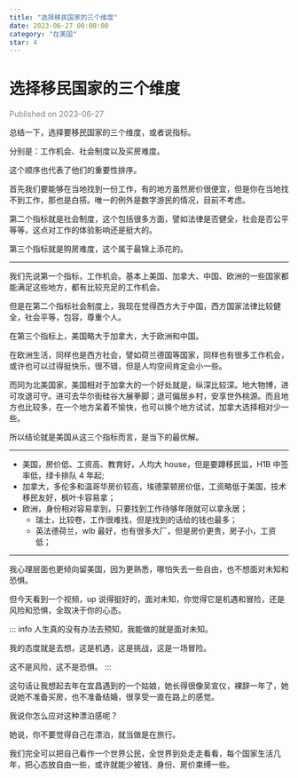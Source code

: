 ```yaml
---
title: "选择移民国家的三个维度"
date: 2023-06-27 00:00:00
category: "在美国"
star: 4
---
```


# 选择移民国家的三个维度

<font color=gray>Published on 2023-06-27</font>

总结一下，选择要移民国家的三个维度，或者说指标。

分别是：工作机会、社会制度以及买房难度。

这个顺序也代表了他们的重要性排序。

首先我们要能够在当地找到一份工作，有的地方虽然房价很便宜，但是你在当地找不到工作，那也是白搭。唯一的例外是数字游民的情况，目前不考虑。

第二个指标就是社会制度，这个包括很多方面，譬如法律是否健全，社会是否公平等等，这点对工作的体验影响还是挺大的。

第三个指标就是购房难度，这个属于最锦上添花的。

---

我们先说第一个指标，工作机会。基本上美国、加拿大、中国、欧洲的一些国家都能满足这些地方，都有比较充足的工作机会。

但是在第二个指标社会制度上，我现在觉得西方大于中国，西方国家法律比较健全，社会平等，包容，尊重个人。

在第三个指标上，美国略大于加拿大，大于欧洲和中国。

在欧洲生活，同样也是西方社会，譬如荷兰德国等国家，同样也有很多工作机会，或许也可以过得挺快乐，很不错，但是人均空间肯定会小一些。

而同为北美国家，美国相对于加拿大的一个好处就是，纵深比较深。地大物博，进可攻退可守。进可去华尔街硅谷大展拳脚；退可偏居乡村，安享世外桃源。而且地方也比较多，在一个地方呆着不愉快，也可以换个地方试试，加拿大选择相对少一些。

所以结论就是美国从这三个指标而言，是当下的最优解。

---

- 美国，房价低、工资高、教育好，人均大 house，但是要蹲移民监，H1B 中签率低，绿卡排队 4 年起;
- 加拿大，多伦多和温哥华房价较高，埃德蒙顿房价低，工资略低于美国，技术移民友好，枫叶卡容易拿；
- 欧洲，身份相对容易拿到，只要找到工作待够年限就可以拿永居；
  - 瑞士，比较卷，工作很难找，但是找到的话给的钱也最多；
  - 英法德荷兰，wlb 最好，也有很多大厂，但是房价更贵，房子小，工资低；

---

我心理层面也更倾向留美国，因为更熟悉，哪怕失去一些自由，也不想面对未知和恐惧。

但今天看到一个视频，up 说得挺好的，面对未知，你觉得它是机遇和冒险，还是风险和恐惧，全取决于你的心态。

::: info 
人生真的没有办法去预知，我能做的就是面对未知。

我的态度就是去想，这是机遇，这是挑战，这是一场冒险。

这不是风险，这不是恐惧。
:::

这句话让我想起去年在宜昌遇到的一个姑娘，她长得很像吴宣仪，裸辞一年了，她说她不准备买房，也不准备结婚，很享受一直在路上的感觉。

我说你怎么应对这种漂泊感呢？

她说，你不要觉得自己在漂泊，就当做是在旅行。

我们完全可以把自己看作一个世界公民，全世界到处走走看看，每个国家生活几年，把心态放自由一些，或许就能少被钱、身份、房价束缚一些。
